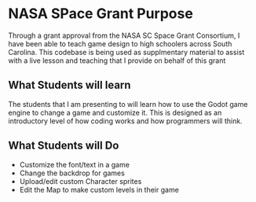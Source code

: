 # NASA SPace Grant Purpose
Through a grant approval from the NASA SC Space Grant Consortium, I have been able to teach game design to high schoolers across South Carolina.
This codebase is being used as supplmentary material to assist with a live lesson and teaching that I provide on behalf of this grant

## What Students will learn ##
The students that I am presenting to will learn how to use the Godot game engine to change a game and customize it. This is designed as an introductory level of how coding works and how programmers will think.

## What Students will Do ##
- Customize the font/text in a game
- Change the backdrop for games
- Upload/edit custom Character sprites
- Edit the Map to make custom levels in their game


